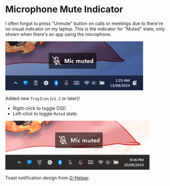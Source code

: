 # Microphone Mute Indicator

I often forgot to press "Unmute" button on calls or meetings due to there're no visual indicator on my laptop. This is the indicator for "Muted" state, only shown when there's an app using the microphone.

![demo](docs/img/demo.png)

Added new `TrayIcon` (`v1.2` or later)!
- Right-click to toggle OSD
- Left-click to toggle `Muted` state.

![demo2](docs/img/demo2.png)

Toast notification design from [G-Helper](https://github.com/seerge/g-helper).
